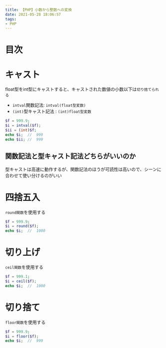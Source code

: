 ```yaml
---
title: 【PHP】小数から整数への変換
date: 2021-05-28 18:06:57
tags:
- PHP
---
```

# 目次
<!-- toc -->
<!-- more -->

# キャスト
float型をint型にキャストすると、キャストされた数値の小数以下は`切り捨てられる`

- `intval`関数記法: `intval(float型変数)`
- `(int)`型キャスト記法 : `(int)float型変数`
```php
$f = 999.9;
$i = intval($f);
$ii = (int)$f;
echo $i;  //  999
echo $ii; //  999
```

## 関数記法と型キャスト記法どちらがいいのか
型キャストは高速に動作するが、関数記法のほうが可読性は高いので、シーンに合わせて使い分けるのがいい

# 四捨五入
`round関数`を使用する

```php
$f = 999.9;
$i = round($f);
echo $i;  //  1000
```

# 切り上げ
`ceil関数`を使用する

```php
$f = 999.1;
$i = ceil($f);
echo $i;  //  1000
```

# 切り捨て
`floor関数`を使用する

```php
$f = 999.9;
$i = floor($f);
echo $i;  //  999
```
